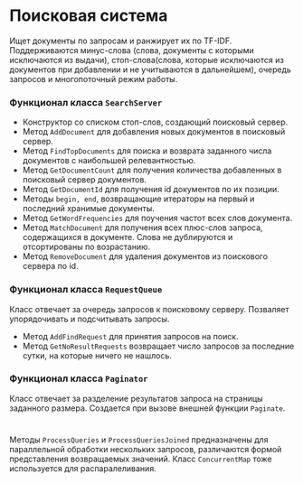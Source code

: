 # Поисковая система
Ищет документы по запросам и ранжирует их по TF-IDF. Поддерживаются минус-слова (слова, документы с которыми исключаются из выдачи), стоп-слова(слова, которые исключаются из документов при добавлении и не учитываются в дальнейшем), очередь запросов и многопоточный режим работы. 

### Функционал класса `SearchServer`
* Конструктор со списком стоп-слов, создающий поисковый сервер.
* Метод `AddDocument` для добавления новых документов в поисковый сервер.
* Метод `FindTopDocuments` для поиска и возврата заданного числа документов с наибольшей релевантностью.
* Метод `GetDocumentCount` для получения количества добавленных в поисковый сервер документов. 
* Метод `GetDocumentId` для получения id документов по их позиции.
* Методы `begin, end`, возвращающие итераторы на первый и последний хранимые документы.
* Метод `GetWordFrequencies` для поучения частот всех слов документа.
* Метод `MatchDocument` для получения всех плюс-слов запроса, содержащихся в документе. Слова не дублируются и отсортированы по возрастанию.
* Метод `RemoveDocument` для удаления документов из поискового сервера по id.


### Функционал класса `RequestQueue`
Класс отвечает за очередь запросов к поисковому серверу. Позваляет упорядочивать и подсчитывать запросы.
* Метод `AddFindRequest` для принятия запросов на поиск.
* Метод `GetNoResultRequests` возвращает число запросов за последние сутки, на которые ничего не нашлось. 

### Функционал класса `Paginator`
Класс отвечает за разделение результатов запроса на страницы заданного размера. Создается при вызове внешней функции `Paginate`.

#
    
Методы `ProcessQueries` и `ProcessQueriesJoined` предназначены для параллельной обработки нескольких запросов, различаются формой представления возвращаемых значений. Класс `ConcurrentMap` тоже используется для распаралеливания. 
